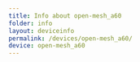 ```yaml
---
title: Info about open-mesh_a60
folder: info
layout: deviceinfo
permalink: /devices/open-mesh_a60/
device: open-mesh_a60
---
```

